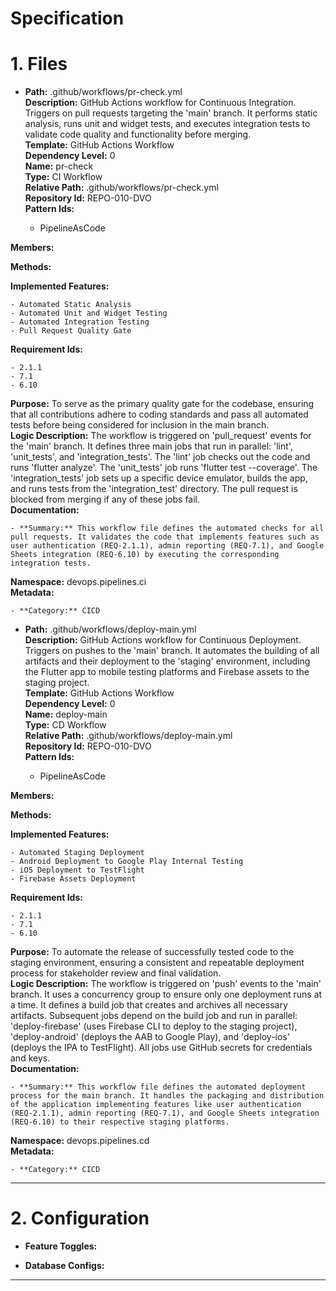 # Specification

# 1. Files

- **Path:** .github/workflows/pr-check.yml  
**Description:** GitHub Actions workflow for Continuous Integration. Triggers on pull requests targeting the 'main' branch. It performs static analysis, runs unit and widget tests, and executes integration tests to validate code quality and functionality before merging.  
**Template:** GitHub Actions Workflow  
**Dependency Level:** 0  
**Name:** pr-check  
**Type:** CI Workflow  
**Relative Path:** .github/workflows/pr-check.yml  
**Repository Id:** REPO-010-DVO  
**Pattern Ids:**
    
    - PipelineAsCode
    
**Members:**
    
    
**Methods:**
    
    
**Implemented Features:**
    
    - Automated Static Analysis
    - Automated Unit and Widget Testing
    - Automated Integration Testing
    - Pull Request Quality Gate
    
**Requirement Ids:**
    
    - 2.1.1
    - 7.1
    - 6.10
    
**Purpose:** To serve as the primary quality gate for the codebase, ensuring that all contributions adhere to coding standards and pass all automated tests before being considered for inclusion in the main branch.  
**Logic Description:** The workflow is triggered on 'pull_request' events for the 'main' branch. It defines three main jobs that run in parallel: 'lint', 'unit_tests', and 'integration_tests'. The 'lint' job checks out the code and runs 'flutter analyze'. The 'unit_tests' job runs 'flutter test --coverage'. The 'integration_tests' job sets up a specific device emulator, builds the app, and runs tests from the 'integration_test' directory. The pull request is blocked from merging if any of these jobs fail.  
**Documentation:**
    
    - **Summary:** This workflow file defines the automated checks for all pull requests. It validates the code that implements features such as user authentication (REQ-2.1.1), admin reporting (REQ-7.1), and Google Sheets integration (REQ-6.10) by executing the corresponding integration tests.
    
**Namespace:** devops.pipelines.ci  
**Metadata:**
    
    - **Category:** CICD
    
- **Path:** .github/workflows/deploy-main.yml  
**Description:** GitHub Actions workflow for Continuous Deployment. Triggers on pushes to the 'main' branch. It automates the building of all artifacts and their deployment to the 'staging' environment, including the Flutter app to mobile testing platforms and Firebase assets to the staging project.  
**Template:** GitHub Actions Workflow  
**Dependency Level:** 0  
**Name:** deploy-main  
**Type:** CD Workflow  
**Relative Path:** .github/workflows/deploy-main.yml  
**Repository Id:** REPO-010-DVO  
**Pattern Ids:**
    
    - PipelineAsCode
    
**Members:**
    
    
**Methods:**
    
    
**Implemented Features:**
    
    - Automated Staging Deployment
    - Android Deployment to Google Play Internal Testing
    - iOS Deployment to TestFlight
    - Firebase Assets Deployment
    
**Requirement Ids:**
    
    - 2.1.1
    - 7.1
    - 6.10
    
**Purpose:** To automate the release of successfully tested code to the staging environment, ensuring a consistent and repeatable deployment process for stakeholder review and final validation.  
**Logic Description:** The workflow is triggered on 'push' events to the 'main' branch. It uses a concurrency group to ensure only one deployment runs at a time. It defines a build job that creates and archives all necessary artifacts. Subsequent jobs depend on the build job and run in parallel: 'deploy-firebase' (uses Firebase CLI to deploy to the staging project), 'deploy-android' (deploys the AAB to Google Play), and 'deploy-ios' (deploys the IPA to TestFlight). All jobs use GitHub secrets for credentials and keys.  
**Documentation:**
    
    - **Summary:** This workflow file defines the automated deployment process for the main branch. It handles the packaging and distribution of the application implementing features like user authentication (REQ-2.1.1), admin reporting (REQ-7.1), and Google Sheets integration (REQ-6.10) to their respective staging platforms.
    
**Namespace:** devops.pipelines.cd  
**Metadata:**
    
    - **Category:** CICD
    


---

# 2. Configuration

- **Feature Toggles:**
  
  
- **Database Configs:**
  
  


---

